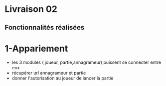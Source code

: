 # Livraison 02
## Fonctionnalités réalisées

# 1-Appariement
- les 3 modules ( joueur, partie,annagrameur) puissent se connecter entre eux
- récupérer url annagrameur et partie
- donner l'autorisation au joueur de lancer la partie

